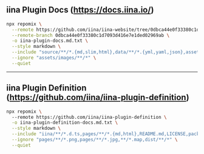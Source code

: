 ## iina Plugin Docs (https://docs.iina.io/)

```zsh
npx repomix \
  --remote https://github.com/iina/iina-website/tree/0dbca44e0f33380c1d7093d416e7e1ded02969ab \
  --remote-branch 0dbca44e0f33380c1d7093d416e7e1ded02969ab \
  -o iina-plugin-docs.md.txt \
  --style markdown \
  --include "source/**/*.{md,slim,html},data/**/*.{yml,yaml,json},assets/**/*.{scss,js},config.rb,package.json,Gemfile" \
  --ignore "assets/images/**/*" \
  --quiet
```

---

## iina Plugin Definition (https://github.com/iina/iina-plugin-definition)

```zsh
npx repomix \                                                                                 1 ✘  3s  04:08:42 PM 
  --remote https://github.com/iina/iina-plugin-definition \
  -o iina-plugin-definition-docs.md.txt \
  --style markdown \
  --include "iina/**/*.d.ts,pages/**/*.{md,html},README.md,LICENSE,package.json,tsdoc.json,typedoc.json,tsconfig.json" \
  --ignore "pages/**/*.png,pages/**/*.jpg,**/*.map,dist/**/*" \
  --quiet
```